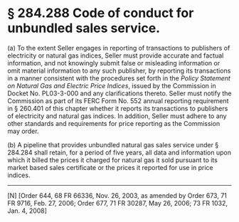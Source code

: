 # § 284.288   Code of conduct for unbundled sales service.

(a) To the extent Seller engages in reporting of transactions to publishers of electricity or natural gas indices, Seller must provide accurate and factual information, and not knowingly submit false or misleading information or omit material information to any such publisher, by reporting its transactions in a manner consistent with the procedures set forth in the *Policy Statement on Natural Gas and Electric Price Indices*, issued by the Commission in Docket No. PL03-3-000 and any clarifications thereto. Seller must notify the Commission as part of its FERC Form No. 552 annual reporting requirement in § 260.401 of this chapter whether it reports its transactions to publishers of electricity and natural gas indices. In addition, Seller must adhere to any other standards and requirements for price reporting as the Commission may order.


(b) A pipeline that provides unbundled natural gas sales service under § 284.284 shall retain, for a period of five years, all data and information upon which it billed the prices it charged for natural gas it sold pursuant to its market based sales certificate or the prices it reported for use in price indices. 



---

[N] [Order 644, 68 FR 66336, Nov. 26, 2003, as amended by Order 673, 71 FR 9716, Feb. 27, 2006; Order 677, 71 FR 30287, May 26, 2006; 73 FR 1032, Jan. 4, 2008]




